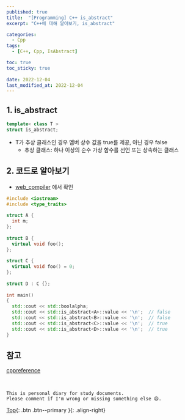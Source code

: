```yaml
---
published: true
title:  "[Programming] C++ is_abstract"
excerpt: "C++에 대해 알아보기, is_abstract"

categories:
  - Cpp
tags:
  - [C++, Cpp, IsAbstract]

toc: true
toc_sticky: true
 
date: 2022-12-04
last_modified_at: 2022-12-04
---
```


## 1. is_abstract

```cpp
template< class T >
struct is_abstract;
```

- T가 추상 클래스인 경우 멤버 상수 값을 true를 제공, 아닌 경우 false
  - 추상 클래스: 하나 이상의 순수 가상 함수를 선언 또는 상속하는 클래스

## 2. 코드로 알아보기
- [web_compiler](https://godbolt.org/) 에서 확인

```cpp
#include <iostream>
#include <type_traits>
 
struct A {
  int m;
};
 
struct B {
  virtual void foo();
};
 
struct C {
  virtual void foo() = 0;
};
 
struct D : C {};
 
int main()
{
  std::cout << std::boolalpha;
  std::cout << std::is_abstract<A>::value << '\n';  // false
  std::cout << std::is_abstract<B>::value << '\n';  // false
  std::cout << std::is_abstract<C>::value << '\n';  // true
  std::cout << std::is_abstract<D>::value << '\n';  // true
}
```

## 참고
[cppreference](https://en.cppreference.com/w/cpp/types/is_abstract)

<br>

    This is personal diary for study documents.
    Please comment if I'm wrong or missing something else 😄. 

[Top](#){: .btn .btn--primary }{: .align-right}
